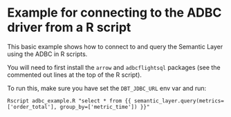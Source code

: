 # Example for connecting to the ADBC driver from a R script

This basic example shows how to connect to and query the Semantic Layer using the ADBC in R scripts.

You will need to first install the `arrow` and `adbcflightsql` packages (see the commented out lines at the top of the R script).

To run this, make sure you have set the `DBT_JDBC_URL` env var and run:

```
Rscript adbc_example.R "select * from {{ semantic_layer.query(metrics=['order_total'], group_by=['metric_time']) }}"
```
